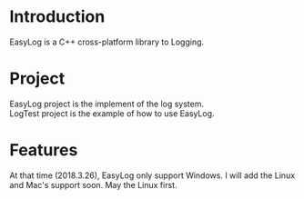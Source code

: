 # Introduction

EasyLog is a C++ cross-platform library to Logging.  

# Project
EasyLog project is the implement of the log system.  
LogTest project is the example of how to use EasyLog.  

# Features
At that time (2018.3.26), EasyLog only support Windows. I will add the Linux and Mac's support soon. May the Linux first.

